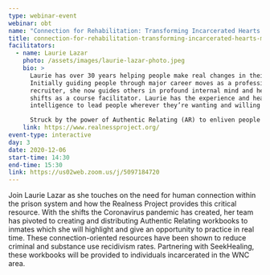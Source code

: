 ```yaml
---
type: webinar-event
webinar: obt
name: "Connection for Rehabilitation: Transforming Incarcerated Hearts & Minds"
title: connection-for-rehabilitation-transforming-incarcerated-hearts-minds
facilitators:
  - name: Laurie Lazar
    photo: /assets/images/laurie-lazar-photo.jpeg
    bio: >
      Laurie has over 30 years helping people make real changes in their lives.
      Initially guiding people through major career moves as a professional
      recruiter, she now guides others in profound internal mind and heart
      shifts as a course facilitator. Laurie has the experience and heart
      intelligence to lead people wherever they’re wanting and willing to go. 

      Struck by the power of Authentic Relating (AR) to enliven people and reconnect them with their true authentic expression, Laurie co-founded a nonprofit bringing two-day intensive AR workshops to prisons across Colorado. Why prisons? Because she’s committed to shining the light of dignity on the shadows shame, fear and degradation. Laurie’s vision is to bring about a world of healthy, connected humans - freed-up from the bondage of the past and turned on to the wonder of life, closing the gap between our human condition and our human potential.
    link: https://www.realnessproject.org/
event-type: interactive
day: 3
date: 2020-12-06
start-time: 14:30
end-time: 15:30
link: https://us02web.zoom.us/j/5097184720
---
```


Join Laurie Lazar as she touches on the need for human connection within the prison system and how the Realness Project provides this critical resource. With the shifts the Coronavirus pandemic has created, her team has pivoted to creating and distributing Authentic Relating workbooks to inmates which she will highlight and give an opportunity to practice in real time. These connection-oriented resources have been shown to reduce criminal and substance use recidivism rates. Partnering with SeekHealing, these workbooks will be provided to individuals incarcerated in the WNC area.